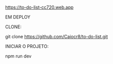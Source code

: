 https://to-do-list-cc720.web.app

EM DEPLOY

CLONE:

git clone https://github.com/Caiocr8/to-do-list.git

INICIAR O PROJETO:

npm run dev
